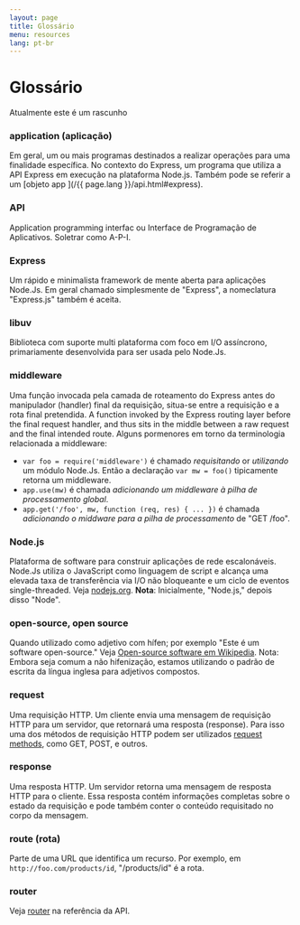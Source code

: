 ```yaml
---
layout: page
title: Glossário
menu: resources
lang: pt-br
---
```


# Glossário

<div class="doc-box doc-warn">Atualmente este é um rascunho</div>

### application (aplicação)

Em geral, um ou mais programas destinados a realizar operações para uma finalidade específica. No contexto do Express, um programa que utiliza a API Express em execução na plataforma Node.js. Também pode se referir a um [objeto app ](/{{ page.lang }}/api.html#express).

### API

Application programming interfac ou Interface de Programação de Aplicativos. Soletrar como A-P-I.

### Express

Um rápido e minimalista framework de mente aberta para aplicações Node.Js.  Em geral chamado simplesmente de "Express", a nomeclatura "Express.js" também é aceita. 

### libuv

Biblioteca com suporte multi plataforma com foco em I/O assíncrono, primariamente desenvolvida para ser usada pelo Node.Js.


### middleware

Uma função invocada pela camada de roteamento do Express antes do manipulador (handler) final da requisição, situa-se entre a requisição e a rota final pretendida.
A function invoked by the Express routing layer before the final request handler, and thus sits in the middle between a raw request and the final intended route.  Alguns pormenores em torno da terminologia relacionada a middleware:

  * `var foo = require('middleware')` é chamado _requisitando_ or _utilizando_ um módulo Node.Js. Então a declaração `var mw = foo()`  tipicamente retorna um middleware.
  * `app.use(mw)` é chamada _adicionando um middleware à pilha de processamento global_.
  * `app.get('/foo', mw, function (req, res) { ... })` é chamada _adicionando o middware para a pilha de processamento_ de "GET /foo".

### Node.js

Plataforma de software para construir aplicações de rede escalonáveis. Node.Js utiliza o JavaScript como linguagem de script e alcança uma elevada taxa de transferência via I/O não bloqueante e um ciclo de eventos single-threaded. Veja [nodejs.org](http://nodejs.org/). **Nota**: Inicialmente, "Node.js," depois disso "Node".

### open-source, open source

Quando utilizado como adjetivo com hífen; por exemplo "Este é um software open-source." Veja [Open-source software em Wikipedia](http://en.wikipedia.org/wiki/Open-source_software). Nota: Embora seja comum a não hifenização, estamos utilizando o padrão de escrita da língua inglesa para adjetivos compostos.

### request

Uma requisição HTTP. Um cliente envia uma mensagem de requisição HTTP para um servidor, que retornará uma resposta (response). Para isso uma dos métodos de requisição HTTP podem ser utilizados [request methods](https://en.wikipedia.org/wiki/Hypertext_Transfer_Protocol#Request_methods), como  GET, POST, e outros.

### response

Uma resposta HTTP. Um servidor retorna uma mensagem de resposta HTTP para o cliente. Essa resposta contém informações completas sobre o estado da requisição e pode também conter o conteúdo requisitado no corpo da mensagem.

### route (rota)

Parte de uma URL que identifica um recurso.  Por exemplo, em `http://foo.com/products/id`, "/products/id" é a rota.

### router

Veja [router](http://expressjs.com/api#router) na referência da API.
